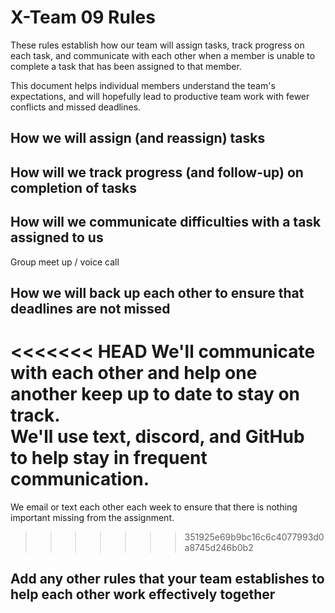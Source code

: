 # X-Team 09 Rules


These rules establish how our team will assign tasks,
track progress on each task, and communicate with each other 
when a member is unable to complete a task that has been assigned to that member.

This document helps individual members understand the team's expectations,
and will hopefully lead to productive team work with fewer conflicts
and missed deadlines.

## How we will assign (and reassign) tasks



## How will we track progress (and follow-up) on completion of tasks



## How will we communicate difficulties with a task assigned to us
Group meet up / voice call


## How we will back up each other to ensure that deadlines are not missed
<<<<<<< HEAD
We'll communicate with each other and help one another keep up to date to stay on track.  
We'll use text, discord, and GitHub to help stay in frequent communication.
=======
We email or text each other each week to ensure that there is nothing important missing from the assignment.

>>>>>>> 351925e69b9bc16c6c4077993d0a8745d246b0b2

## Add any other rules that your team establishes to help each other work effectively together



